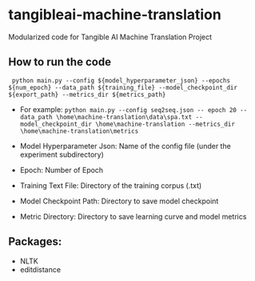 # tangibleai-machine-translation
Modularized code for Tangible AI Machine Translation Project

## How to run the code
``` python main.py --config ${model_hyperparameter_json} --epochs ${num_epoch} --data_path ${training_file} --model_checkpoint_dir ${export_path} --metrics_dir ${metrics_path}```

- For example:
``` python main.py --config seq2seq.json -- epoch 20 --data_path \home\machine-translation\data\spa.txt --model_checkpoint_dir \home\machine-translation --metrics_dir \home\machine-translation\metrics ```

- Model Hyperparameter Json: Name of the config file (under the experiment subdirectory)
- Epoch: Number of Epoch
- Training Text File: Directory of the training corpus (.txt)
- Model Checkpoint Path: Directory to save model checkpoint
- Metric Directory: Directory to save learning curve and model metrics

## Packages:
- NLTK
- editdistance
